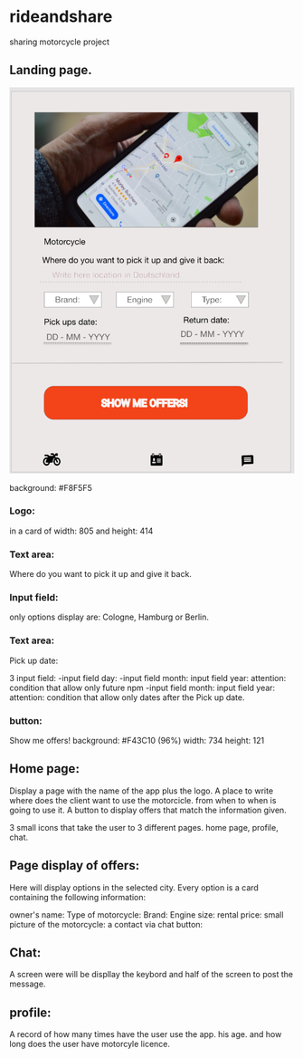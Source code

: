 # rideandshare

sharing motorcycle project

## Landing page.

!["landigpage"](./resources/descriptionR/landingpage.png)

background: #F8F5F5

### Logo:
in a card of width: 805 and height: 414

### Text area: 
Where do you want to pick it up and give it back.

### Input field: 
only options display are: Cologne, Hamburg or Berlin.

### Text area: 
Pick up date:

3 input field: 
-input field day:
-input field month:
input field year:
attention: condition that allow only future npm
-input field month:
input field year:
attention: condition that allow only dates after the Pick up date. 

### button:
Show me offers!
background: #F43C10 (96%)
width: 734
height: 121


## Home page:

Display a page with the name of the app plus the logo.
A place to write where does the client want to use the motorcicle.
from when to  when is going to use it.
A button to display offers that match the information given.

3 small icons that take the user to 3 different pages.
home page, profile, chat.

## Page display of offers:

Here will display options in the selected city.
Every option is a card containing the following information:

owner's name:
Type of motorcycle:
Brand:
Engine size:
rental price:
small picture of the motorcycle:
 a contact via chat button:

 ## Chat:
 A screen were will be displlay the keybord and half of the screen to post the message.


## profile:
A record of how many times have the user use the app.
his age.
and how long does the user have motorcyle licence.



